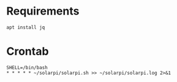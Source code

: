 # Requirements
    apt install jq

# Crontab
    SHELL=/bin/bash
    * * * * * ~/solarpi/solarpi.sh >> ~/solarpi/solarpi.log 2>&1
